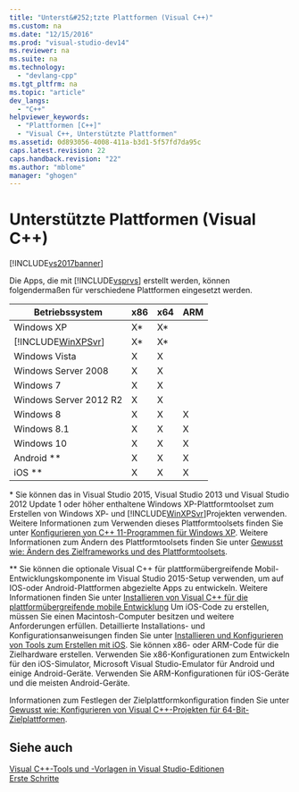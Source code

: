 ```yaml
---
title: "Unterst&#252;tzte Plattformen (Visual C++)"
ms.custom: na
ms.date: "12/15/2016"
ms.prod: "visual-studio-dev14"
ms.reviewer: na
ms.suite: na
ms.technology: 
  - "devlang-cpp"
ms.tgt_pltfrm: na
ms.topic: "article"
dev_langs: 
  - "C++"
helpviewer_keywords: 
  - "Plattformen [C++]"
  - "Visual C++, Unterstützte Plattformen"
ms.assetid: 0d893056-4008-411a-b3d1-5f57fd7da95c
caps.latest.revision: 22
caps.handback.revision: "22"
ms.author: "mblome"
manager: "ghogen"
---
```

# Unterst&#252;tzte Plattformen (Visual C++)
[!INCLUDE[vs2017banner](../assembler/inline/includes/vs2017banner.md)]

Die Apps, die mit [!INCLUDE[vsprvs](../assembler/masm/includes/vsprvs_md.md)] erstellt werden, können folgendermaßen für verschiedene Plattformen eingesetzt werden.  
  
|Betriebssystem|x86|x64|ARM|  
|--------------------|---------|---------|---------|  
|Windows XP|X\*|X\*||  
|[!INCLUDE[WinXPSvr](../build/includes/winxpsvr_md.md)]|X\*|X\*||  
|Windows Vista|X|X||  
|Windows Server 2008|X|X||  
|Windows 7|X|X||  
|Windows Server 2012 R2|X|X||  
|Windows 8|X|X|X|  
|Windows 8.1|X|X|X|  
|Windows 10|X|X|X|  
|Android \*\*|X|X|X|  
|iOS \*\*|X|X|X|  
  
 \* Sie können das in Visual Studio 2015, Visual Studio 2013 und Visual Studio 2012 Update 1 oder höher enthaltene Windows XP\-Plattformtoolset zum Erstellen von Windows XP\- und [!INCLUDE[WinXPSvr](../build/includes/winxpsvr_md.md)]Projekten verwenden.  Weitere Informationen zum Verwenden dieses Plattformtoolsets finden Sie unter [Konfigurieren von C\+\+ 11\-Programmen für Windows XP](../build/configuring-programs-for-windows-xp.md).  Weitere Informationen zum Ändern des Plattformtoolsets finden Sie unter [Gewusst wie: Ändern des Zielframeworks und des Plattformtoolsets](../build/how-to-modify-the-target-framework-and-platform-toolset.md).  
  
 \*\* Sie können die optionale Visual C\+\+ für plattformübergreifende Mobil\-Entwicklungskomponente im Visual Studio 2015\-Setup verwenden, um auf IOS\-oder Android\-Plattformen abgezielte Apps zu entwickeln.  Weitere Informationen finden Sie unter [Installieren von Visual C\+\+ für die plattformübergreifende mobile Entwicklung](../Topic/Install%20Visual%20C++%20for%20Cross-Platform%20Mobile%20Development.md) Um iOS\-Code zu erstellen, müssen Sie einen Macintosh\-Computer besitzen und weitere Anforderungen erfüllen.  Detaillierte Installations\- und Konfigurationsanweisungen finden Sie unter [Installieren und Konfigurieren von Tools zum Erstellen mit iOS](../Topic/Install%20And%20Configure%20Tools%20to%20Build%20using%20iOS.md).  Sie können x86\- oder ARM\-Code für die Zielhardware erstellen.  Verwenden Sie x86\-Konfigurationen zum Entwickeln für den iOS\-Simulator, Microsoft Visual Studio\-Emulator für Android und einige Android\-Geräte.  Verwenden Sie ARM\-Konfigurationen für iOS\-Geräte und die meisten Android\-Geräte.  
  
 Informationen zum Festlegen der Zielplattformkonfiguration finden Sie unter [Gewusst wie: Konfigurieren von Visual C\+\+\-Projekten für 64\-Bit\-Zielplattformen](../build/how-to-configure-visual-cpp-projects-to-target-64-bit-platforms.md).  
  
## Siehe auch  
 [Visual C\+\+\-Tools und \-Vorlagen in Visual Studio\-Editionen](../ide/visual-cpp-tools-and-templates-in-visual-studio-editions.md)   
 [Erste Schritte](../misc/getting-started-with-visual-cpp-in-visual-studio-2015.md)